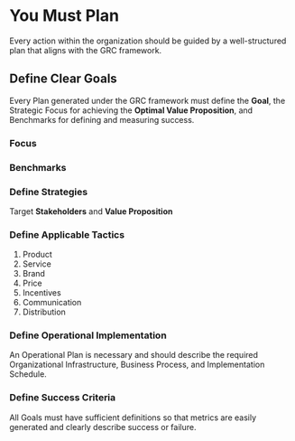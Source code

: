 # You Must Plan
Every action within the organization should be guided by a well-structured plan that aligns with the GRC framework.

## Define Clear Goals
Every Plan generated under the GRC framework must define the **Goal**, the Strategic Focus for achieving the **Optimal Value Proposition**, and Benchmarks for defining and measuring success.

### Focus


### Benchmarks

### Define Strategies
Target **Stakeholders** and **Value Proposition**

### Define Applicable Tactics
1. Product
2. Service
3. Brand
4. Price
5. Incentives
6. Communication
7. Distribution

### Define Operational Implementation
An Operational Plan is necessary and should describe the required Organizational Infrastructure, Business Process, and Implementation Schedule.

### Define Success Criteria
All Goals must have sufficient definitions so that metrics are easily generated and clearly describe success or failure.
